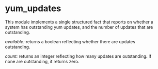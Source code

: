 # yum_updates

This module implements a single structured fact that reports on whether a system has outstanding yum updates, and the number of updates that are outstanding.

*available:* returns a boolean reflecting whether there are updates outstanding.

*count:* returns an integer reflecting how many updates are outstanding.  If none are outstanding, it returns zero.
